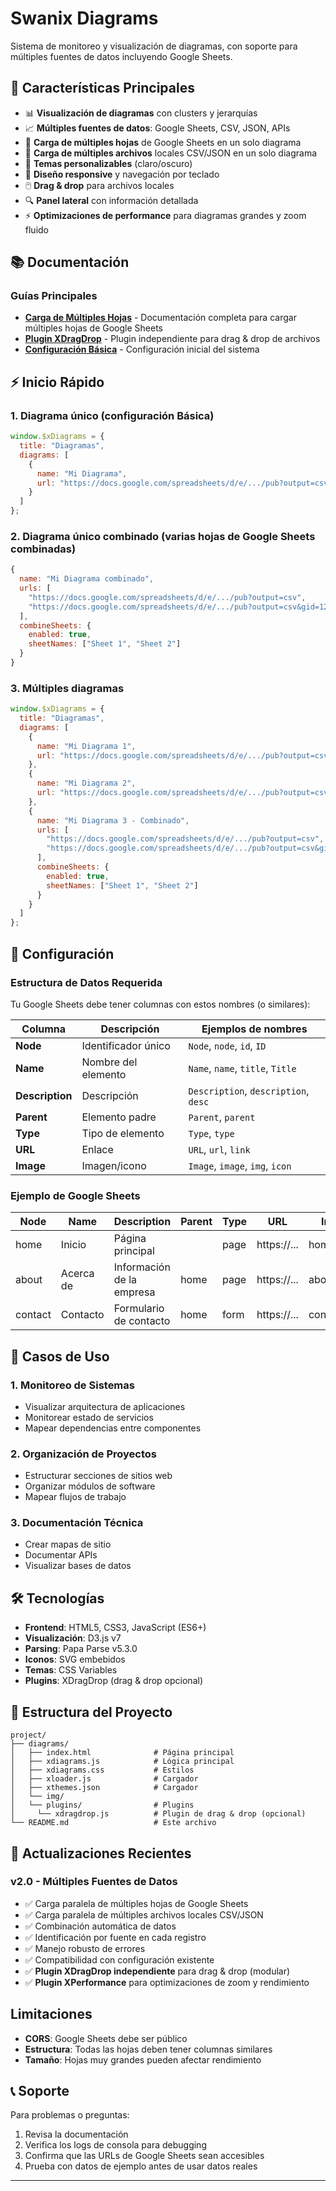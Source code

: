 # Swanix Diagrams

Sistema de monitoreo y visualización de diagramas, con soporte para múltiples fuentes de datos incluyendo Google Sheets.

## 🚀 Características Principales

- 📊 **Visualización de diagramas** con clusters y jerarquías
- 📈 **Múltiples fuentes de datos**: Google Sheets, CSV, JSON, APIs
- 🔄 **Carga de múltiples hojas** de Google Sheets en un solo diagrama
- 📁 **Carga de múltiples archivos** locales CSV/JSON en un solo diagrama
- 🎨 **Temas personalizables** (claro/oscuro)
- 📱 **Diseño responsive** y navegación por teclado
- 🖱️ **Drag & drop** para archivos locales
- 🔍 **Panel lateral** con información detallada
- ⚡ **Optimizaciones de performance** para diagramas grandes y zoom fluido

## 📚 Documentación

### Guías Principales
- [**Carga de Múltiples Hojas**](docs/README-MULTIPLE-SHEETS.md) - Documentación completa para cargar múltiples hojas de Google Sheets
- [**Plugin XDragDrop**](docs/README-XDRAGDROP.md) - Plugin independiente para drag & drop de archivos
- [**Configuración Básica**](#configuración) - Configuración inicial del sistema

## ⚡ Inicio Rápido

### 1. Diagrama único (configuración Básica)

```javascript
window.$xDiagrams = {
  title: "Diagramas",
  diagrams: [
    {
      name: "Mi Diagrama",
      url: "https://docs.google.com/spreadsheets/d/e/.../pub?output=csv"
    }
  ]
};
```

### 2. Diagrama único combinado (varias hojas de Google Sheets combinadas)

```javascript
{
  name: "Mi Diagrama combinado",
  urls: [
    "https://docs.google.com/spreadsheets/d/e/.../pub?output=csv",
    "https://docs.google.com/spreadsheets/d/e/.../pub?output=csv&gid=123456789"
  ],
  combineSheets: {
    enabled: true,
    sheetNames: ["Sheet 1", "Sheet 2"]
  }
}
```

### 3. Múltiples diagramas

```javascript
window.$xDiagrams = {
  title: "Diagramas",
  diagrams: [
    {
      name: "Mi Diagrama 1",
      url: "https://docs.google.com/spreadsheets/d/e/.../pub?output=csv"
    },
    {
      name: "Mi Diagrama 2",
      url: "https://docs.google.com/spreadsheets/d/e/.../pub?output=csv"
    },
    {
      name: "Mi Diagrama 3 - Combinado",
      urls: [
        "https://docs.google.com/spreadsheets/d/e/.../pub?output=csv",
        "https://docs.google.com/spreadsheets/d/e/.../pub?output=csv&gid=123456789"
      ],
      combineSheets: {
        enabled: true,
        sheetNames: ["Sheet 1", "Sheet 2"]
      }
    }
  ]
};
```


## 🔧 Configuración

### Estructura de Datos Requerida

Tu Google Sheets debe tener columnas con estos nombres (o similares):

| Columna | Descripción | Ejemplos de nombres |
|---------|-------------|-------------------|
| **Node** | Identificador único | `Node`, `node`, `id`, `ID` |
| **Name** | Nombre del elemento | `Name`, `name`, `title`, `Title` |
| **Description** | Descripción | `Description`, `description`, `desc` |
| **Parent** | Elemento padre | `Parent`, `parent` |
| **Type** | Tipo de elemento | `Type`, `type` |
| **URL** | Enlace | `URL`, `url`, `link` |
| **Image** | Imagen/icono | `Image`, `image`, `img`, `icon` |

### Ejemplo de Google Sheets

| Node | Name | Description | Parent | Type | URL | Image |
|------|------|-------------|--------|------|-----|-------|
| home | Inicio | Página principal | | page | https://... | home.svg |
| about | Acerca de | Información de la empresa | home | page | https://... | about.svg |
| contact | Contacto | Formulario de contacto | home | form | https://... | contact.svg |

## 🎯 Casos de Uso

### 1. Monitoreo de Sistemas
- Visualizar arquitectura de aplicaciones
- Monitorear estado de servicios
- Mapear dependencias entre componentes

### 2. Organización de Proyectos
- Estructurar secciones de sitios web
- Organizar módulos de software
- Mapear flujos de trabajo

### 3. Documentación Técnica
- Crear mapas de sitio
- Documentar APIs
- Visualizar bases de datos

## 🛠️ Tecnologías

- **Frontend**: HTML5, CSS3, JavaScript (ES6+)
- **Visualización**: D3.js v7
- **Parsing**: Papa Parse v5.3.0
- **Iconos**: SVG embebidos
- **Temas**: CSS Variables
- **Plugins**: XDragDrop (drag & drop opcional)

## 📁 Estructura del Proyecto

```
project/
├── diagrams/
│   ├── index.html              # Página principal
│   ├── xdiagrams.js            # Lógica principal
│   ├── xdiagrams.css           # Estilos
│   ├── xloader.js              # Cargador
│   ├── xthemes.json            # Cargador
│   └── img/    
│   └── plugins/                # Plugins  
│     └── xdragdrop.js          # Plugin de drag & drop (opcional)  
└── README.md                   # Este archivo
```

## 🔄 Actualizaciones Recientes

### v2.0 - Múltiples Fuentes de Datos
- ✅ Carga paralela de múltiples hojas de Google Sheets
- ✅ Carga paralela de múltiples archivos locales CSV/JSON
- ✅ Combinación automática de datos
- ✅ Identificación por fuente en cada registro
- ✅ Manejo robusto de errores
- ✅ Compatibilidad con configuración existente
- ✅ **Plugin XDragDrop independiente** para drag & drop (modular)
- ✅ **Plugin XPerformance** para optimizaciones de zoom y rendimiento

## Limitaciones

- **CORS**: Google Sheets debe ser público
- **Estructura**: Todas las hojas deben tener columnas similares
- **Tamaño**: Hojas muy grandes pueden afectar rendimiento

## 📞 Soporte

Para problemas o preguntas:

1. Revisa la documentación
4. Verifica los logs de consola para debugging
5. Confirma que las URLs de Google Sheets sean accesibles
6. Prueba con datos de ejemplo antes de usar datos reales

---
